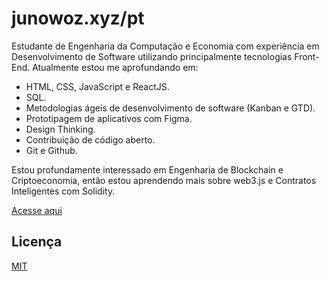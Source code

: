 # junowoz.xyz/pt

Estudante de Engenharia da Computação e Economia com experiência em Desenvolvimento de Software utilizando principalmente tecnologias Front-End. Atualmente estou me aprofundando em:

- HTML, CSS, JavaScript e ReactJS.
- SQL.
- Metodologias ágeis de desenvolvimento de software (Kanban e GTD).
- Prototipagem de aplicativos com Figma.
- Design Thinking.
- Contribuição de código aberto.
- Git e Github.

Estou profundamente interessado em Engenharia de Blockchain e Criptoeconomia, então estou aprendendo mais sobre web3.js e Contratos Inteligentes com Solidity.

[Acesse aqui](https://junowoz.xyz/pt)

## Licença

[MIT](https://choosealicense.com/licenses/mit/)
